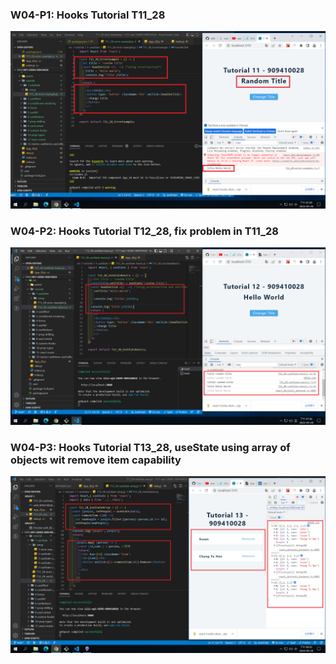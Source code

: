 ### W04-P1: Hooks Tutorial T11_28

![](w04-p1.png)

### W04-P2: Hooks Tutorial T12_28, fix problem in T11_28

![](w04-p2.png)

### W04-P3: Hooks Tutorial T13_28, useState using array of objects wit remove item capability

![](w04-p3.png)
